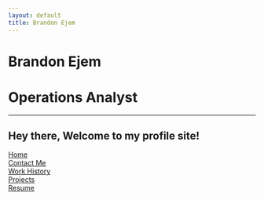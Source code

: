 ```yaml
---
layout: default
title: Brandon Ejem
---
```


# Brandon Ejem
# Operations Analyst

---
Hey there, Welcome to my profile site!
---

[Home](https://ejem0724.github.io/readme)\
[Contact Me](https://ejem0724.github.io/contact-me)\
[Work History](https://ejem0724.github.io/work-history)\
[Projects](https://ejem0724.github.io/projects)\
[Resume](https://drive.google.com/file/d/1N04MfUDJqpCMQxs24CMc0z-Vb1zr_SuE/view?usp=drive_link)
